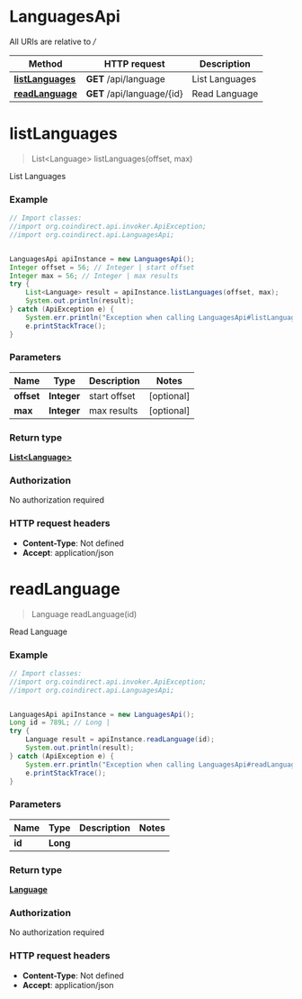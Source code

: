 # LanguagesApi

All URIs are relative to */*

Method | HTTP request | Description
------------- | ------------- | -------------
[**listLanguages**](LanguagesApi.md#listLanguages) | **GET** /api/language | List Languages
[**readLanguage**](LanguagesApi.md#readLanguage) | **GET** /api/language/{id} | Read Language

<a name="listLanguages"></a>
# **listLanguages**
> List&lt;Language&gt; listLanguages(offset, max)

List Languages

### Example
```java
// Import classes:
//import org.coindirect.api.invoker.ApiException;
//import org.coindirect.api.LanguagesApi;


LanguagesApi apiInstance = new LanguagesApi();
Integer offset = 56; // Integer | start offset
Integer max = 56; // Integer | max results
try {
    List<Language> result = apiInstance.listLanguages(offset, max);
    System.out.println(result);
} catch (ApiException e) {
    System.err.println("Exception when calling LanguagesApi#listLanguages");
    e.printStackTrace();
}
```

### Parameters

Name | Type | Description  | Notes
------------- | ------------- | ------------- | -------------
 **offset** | **Integer**| start offset | [optional]
 **max** | **Integer**| max results | [optional]

### Return type

[**List&lt;Language&gt;**](Language.md)

### Authorization

No authorization required

### HTTP request headers

 - **Content-Type**: Not defined
 - **Accept**: application/json

<a name="readLanguage"></a>
# **readLanguage**
> Language readLanguage(id)

Read Language

### Example
```java
// Import classes:
//import org.coindirect.api.invoker.ApiException;
//import org.coindirect.api.LanguagesApi;


LanguagesApi apiInstance = new LanguagesApi();
Long id = 789L; // Long | 
try {
    Language result = apiInstance.readLanguage(id);
    System.out.println(result);
} catch (ApiException e) {
    System.err.println("Exception when calling LanguagesApi#readLanguage");
    e.printStackTrace();
}
```

### Parameters

Name | Type | Description  | Notes
------------- | ------------- | ------------- | -------------
 **id** | **Long**|  |

### Return type

[**Language**](Language.md)

### Authorization

No authorization required

### HTTP request headers

 - **Content-Type**: Not defined
 - **Accept**: application/json

